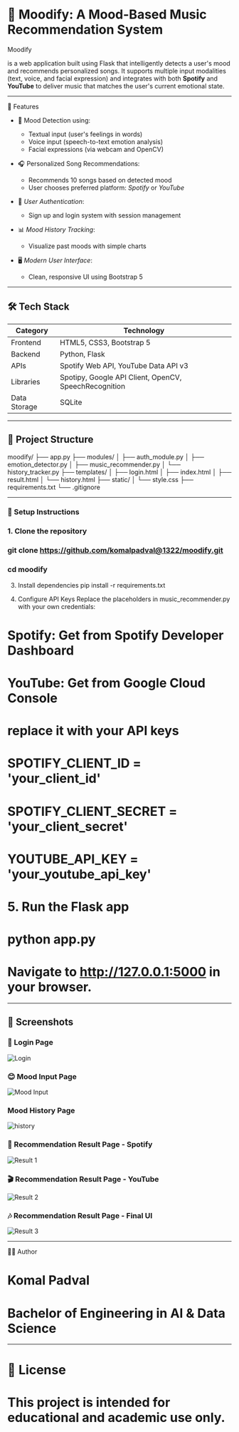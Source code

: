 # 🎵 Moodify: A Mood-Based Music Recommendation System

Moodify

is a web application built using Flask that intelligently detects a user's mood and recommends personalized songs. It supports multiple input modalities (text, voice, and facial expression) and integrates with both **Spotify** and **YouTube** to deliver music that matches the user's current emotional state.

---------------------------------------------------------------------------------------------------------------------------------------
🚀 Features

- 🧠 Mood Detection using:
  - Textual input (user's feelings in words)
  - Voice input (speech-to-text emotion analysis)
  - Facial expressions (via webcam and OpenCV)

- 🎧 Personalized Song Recommendations:
  - Recommends 10 songs based on detected mood
  - User chooses preferred platform: *Spotify* or *YouTube*

- 👤 *User Authentication*:
  - Sign up and login system with session management

- 📊 *Mood History Tracking*:
  - Visualize past moods with simple charts

- 🖥️ *Modern User Interface*:
  - Clean, responsive UI using Bootstrap 5

----------------------------------------------------------------------------------------------------------------------------------------

## 🛠️ Tech Stack

| Category       | Technology                                       |
|----------------|--------------------------------------------------|
| Frontend       | HTML5, CSS3, Bootstrap 5                         |
| Backend        | Python, Flask                                    |
| APIs           | Spotify Web API, YouTube Data API v3             |
| Libraries      | Spotipy, Google API Client, OpenCV, SpeechRecognition |
| Data Storage   | SQLite                                           |

----------------------------------------------------------------------------------------------------------------------------------------


## 📁 Project Structure

moodify/
├── app.py
├── modules/
│ ├── auth_module.py
│ ├── emotion_detector.py
│ ├── music_recommender.py
│ └── history_tracker.py
├── templates/
│ ├── login.html
│ ├── index.html
│ ├── result.html
│ └── history.html
├── static/
│ └── style.css
├── requirements.txt
└── .gitignore

---------------------------------------------------------------------------------------------------------------------------------------


### 🧪 Setup Instructions
 ### 1. Clone the repository
   ### git clone https://github.com/komalpadval@1322/moodify.git
   ### cd moodify

3. Install dependencies
pip install -r requirements.txt

4. Configure API Keys
Replace the placeholders in music_recommender.py with your own credentials:

# Spotify: Get from Spotify Developer Dashboard
# YouTube: Get from Google Cloud Console
# replace it with your API keys 

# SPOTIFY_CLIENT_ID = 'your_client_id'
# SPOTIFY_CLIENT_SECRET = 'your_client_secret'
# YOUTUBE_API_KEY = 'your_youtube_api_key'

# 5. Run the Flask app
# python app.py
# Navigate to http://127.0.0.1:5000 in your browser.

---------------------------------------------------------------------------------------------------------------------------------------
## 📸 Screenshots

### 🔐 Login Page
![Login](assets/screenshots/login.jpg)

### 😊 Mood Input Page
![Mood Input](assets/screenshots/mood_input.jpg)

### Mood History Page
![history](assets/screenshots/history.jpg)

### 🎵 Recommendation Result Page - Spotify
![Result 1](assets/screenshots/result1.jpg)

### 🎬 Recommendation Result Page - YouTube
![Result 2](assets/screenshots/result2.jpg)

### 🎶 Recommendation Result Page - Final UI
![Result 3](assets/screenshots/result3.jpg)

----------------------------------------------------------------------------------------------------------------------------------------
👩‍💻 Author
# Komal Padval
# Bachelor of Engineering in AI & Data Science

---------------------------------------------------------------------------------------------------------------------------------------

# 📃 License
# This project is intended for educational and academic use only.